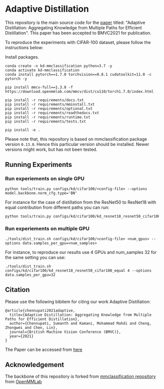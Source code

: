 
# Adaptive Distillation
This repository is the main source code for the [paper](https://arxiv.org/abs/2110.09674) titled: "Adaptive Distillation: Aggregating Knowledge from Multiple Paths for Efficient Distillation". This paper has been accepted to BMVC2021 for publication.

To reproduce the experiments with CIFAR-100 dataset, please follow the instructions below:

Install packages.
```
conda create -n kd-mmclassification python=3.7 -y
conda activate kd-mmclassification
conda install pytorch==1.7.0 torchvision==0.8.1 cudatoolkit=11.0 -c pytorch -y

pip install mmcv-full==1.3.8 -f https://download.openmmlab.com/mmcv/dist/cu110/torch1.7.0/index.html

pip install -r requirements/docs.txt
pip install -r requirements/mminstall.txt
pip install -r requirements/optional.txt
pip install -r requirements/readthedocs.txt
pip install -r requirements/runtime.txt
pip install -r requirements/tests.txt

pip install -e .
```
Please note that, this repository is based on mmclassification package version `0.13.0`. Hence this particular version should be installed. Newer versions might work, but has not been tested.

## Running Experiments

### Run experiements on single GPU
```
python tools/train.py configs/kd/cifar100/<config-file> --options model.backbone.norm_cfg.type='BN'
```
For instance for the case of distillation from the ResNet50 to ResNet18 with equal contribution from different paths you can run:
```bash
python tools/train.py configs/kd/cifar100/kd_resnet18_resnet50_cifar100_equal --options model.backbone.norm_cfg.type='BN'
```

### Run experiements on multiple GPU
```
./tools/dist_train.sh configs/kd/cifar100/<config-file> <num_gpus> --options data.samples_per_gpu=<num_samples>
```
For instance, to reproduce our results use 4 GPUs and num_samples 32 for the same setting you can use:
```
./tools/dist_train.sh configs/kd/cifar100/kd_resnet18_resnet50_cifar100_equal 4 --options data.samples_per_gpu=32
```

## Citation
Please use the following bibitem for citing our work Adaptive Distillation:
```
@article{chennupati2021adaptive,
  title={Adaptive Distillation: Aggregating Knowledge from Multiple Paths for Efficient Distillation},
  author={Chennupati, Sumanth and Kamani, Mohammad Mahdi and Cheng, Zhongwei and Chen, Lin},
  journal={British Machine Vision Conference (BMVC)},
  year={2021}
}
```
The Paper can be accessed from [here](https://arxiv.org/abs/2110.09674)

## Acknowledgement
The backbone of this repository is forked from [mmclassification repository](https://github.com/open-mmlab/mmclassification) from [OpenMMLab](https://github.com/open-mmlab)
